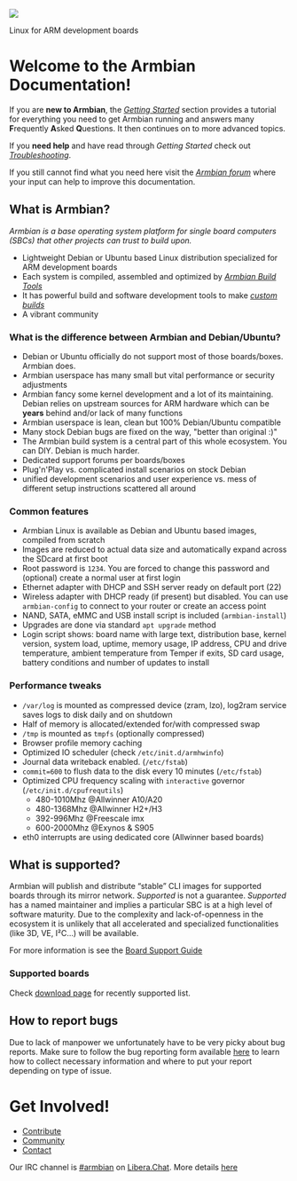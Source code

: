 [![](images/logo_middle.png)](https://www.armbian.com)

Linux for ARM development boards

# Welcome to the Armbian Documentation!

If you are **new to Armbian**, the [_Getting Started_](User-Guide_Getting-Started.md) section 
provides a tutorial for everything you need to get Armbian running
and answers many **F**requently **A**sked **Q**uestions.
It then continues on to more advanced topics.

If you **need help** and have read through _Getting Started_ check out [_Troubleshooting_](User-Guide_Advanced-Features.md#how-to-troubleshoot).

If you still cannot find what you need here visit the [_Armbian forum_](https://forum.armbian.com/) where your input can help to improve this documentation.

## What is Armbian?

*Armbian is a base operating system platform for single board computers (SBCs) that other projects can trust to build upon.*


- Lightweight Debian or Ubuntu based Linux distribution specialized for ARM development boards
- Each system is compiled, assembled and optimized by [_Armbian Build Tools_](https://github.com/armbian/build) 
- It has powerful build and software development tools to make [_custom builds_](Developer-Guide_Build-Preparation.md)
- A vibrant community


### What is the difference between Armbian and Debian/Ubuntu?

- Debian or Ubuntu officially do not support most of those boards/boxes. Armbian does.
- Armbian userspace has many small but vital performance or security adjustments
- Armbian fancy some kernel development and a lot of its maintaining. Debian relies on upstream sources for ARM hardware which can be **years** behind and/or lack of many functions
- Armbian userspace is lean, clean but 100% Debian/Ubuntu compatible
- Many stock Debian bugs are fixed on the way, "better than original :)"
- The Armbian build system is a central part of this whole ecosystem. You can DIY. Debian is much harder.
- Dedicated support forums per boards/boxes
- Plug'n'Play vs. complicated install scenarios on stock Debian
- unified development scenarios and user experience vs. mess of different setup instructions scattered all around 

### Common features

- Armbian Linux is available as Debian and Ubuntu based images, compiled from scratch
- Images are reduced to actual data size and automatically expand across the SDcard at first boot
- Root password is `1234`. You are forced to change this password and (optional) create a normal user at first login
- Ethernet adapter with DHCP and SSH server ready on default port (22)
- Wireless adapter with DHCP ready (if present) but disabled. You can use `armbian-config` to connect to your router or create an access point
- NAND, SATA, eMMC and USB install script is included (`armbian-install`)
- Upgrades are done via standard `apt upgrade` method
- Login script shows: board name with large text, distribution base, kernel version, system load, uptime, memory usage, IP address, CPU  and drive temperature, ambient temperature from Temper if exits, SD card usage, battery conditions and number of updates to install

### Performance tweaks

- `/var/log` is mounted as compressed device (zram, lzo), log2ram service saves logs to disk daily and on shutdown
- Half of memory is allocated/extended for/with compressed swap
- `/tmp` is mounted as `tmpfs` (optionally compressed)
- Browser profile memory caching
- Optimized IO scheduler (check `/etc/init.d/armhwinfo`)
- Journal data writeback enabled. (`/etc/fstab`)
- `commit=600` to flush data to the disk every 10 minutes (`/etc/fstab`)
- Optimized CPU frequency scaling with `interactive` governor (`/etc/init.d/cpufrequtils`)
    - 480-1010Mhz @Allwinner A10/A20
    - 480-1368Mhz @Allwinner H2+/H3
    - 392-996Mhz @Freescale imx
    - 600-2000Mhz @Exynos & S905
- eth0 interrupts are using dedicated core (Allwinner based boards)

## What is supported?

Armbian will publish and distribute “stable” CLI images for supported boards through its mirror network. *Supported* is not a guarantee. *Supported* has a named maintainer and implies a particular SBC is at a high level of software maturity. Due to the complexity and lack-of-openness in the ecosystem it is unlikely that all accelerated and specialized functionalities (like 3D, VE, I²C...) will be available.

For more information is see the [Board Support Guide](User-Guide_Board-Support-Rules)

### Supported boards

Check [download page](https://www.armbian.com/download/) for recently supported list.


## How to report bugs

Due to lack of manpower we unfortunately have to be very picky about bug reports. Make sure to follow the bug reporting form available [here](https://armbian.com/bugs) to learn how to collect necessary information and where to put your report depending on type of issue.  

# Get Involved! #

* [Contribute](Process_Contribute/)
* [Community](https://forum.armbian.com/)
* [Contact](https://www.armbian.com/#contact)

Our IRC channel is [#armbian](https://web.libera.chat/#armbian) on [Libera.Chat](https://libera.chat/). More details [here](https://docs.armbian.com/Community_IRC/)
